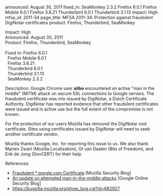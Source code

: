 announced: August 30, 2011
fixed_in: SeaMonkey 2.3.2
          Firefox 6.0.1
          Firefox Mobile 6.0.1
          Firefox 3.6.21
          Thunderbird 6.0.1
          Thunderbird 3.1.13
impact: High
mfsa_id: 2011-34
page_title: MFSA 2011-34: Protection against fraudulent DigiNotar certificates
product: Firefox, Thunderbird, SeaMonkey

<p>
<span class="label">Impact:</span>     High<br/>
<span class="label">Announced:</span>  August 30, 2011<br/>
<span class="label">Product:</span>    Firefox, Thunderbird, SeaMonkey<br/>
<br/>
<span class="label">Fixed in:</span>   Firefox 6.0.1<br/>
<span class="label"> </span>      Firefox Mobile 6.0.1<br/>
<span class="label"> </span>      Firefox 3.6.21<br/>
<span class="label"> </span>      Thunderbird 6.0.1<br/>
<span class="label"> </span>      Thunderbird 3.1.13<br/>
<span class="label"> </span>      SeaMonkey 2.3.2<br/>
</p>


<p><span class="label">Description:</span> Google Chrome user <strong>alibo</strong>
encountered an active "man in the middle" (MITM) attack on secure SSL
connections to Google servers. The fraudulent certificate was mis-issued by
DigiNotar, a Dutch Certificate Authority. DigiNotar has reported evidence
that other fraudulent certificates were issued and in active use but the full
extent of the compromise is not known.</p>

<p>For the protection of our users Mozilla has removed the DigiNotar root
certificate. Sites using certificates issued by DigiNotar will need to
seek another certificate vendor.</p>

<p>Mozilla thanks Google, Inc. for reporting this issue to us. We also
thank Marien Zwart (Mozilla Localization), Ot van Daalen (Bits of Freedom),
and Erik de Jong (GovCERT) for their help. </p>

<p><span class="label">References:</span><br/></p>

  <ul>
    <li><a href="http://blog.mozilla.com/security/2011/08/29/fraudulent-google-com-certificate/">
        Fraudulent *.google.com Certificate</a> [Mozilla Security Blog]</li>
    <li><a href="http://googleonlinesecurity.blogspot.com/2011/08/update-on-attempted-man-in-middle.html">
        An update on attempted man-in-the-middle attacks</a> [Google Online Security Blog]</li>
    <li><a href="https://bugzilla.mozilla.org/show_bug.cgi?id=682927">
        https://bugzilla.mozilla.org/show_bug.cgi?id=682927</a></li>
  </ul>




